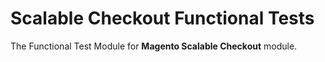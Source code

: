# Scalable Checkout Functional Tests

The Functional Test Module for **Magento Scalable Checkout** module.
